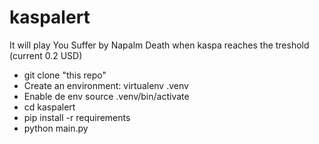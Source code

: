 # kaspalert

It will play You Suffer by Napalm Death when kaspa reaches the treshold (current 0.2 USD)

 * git clone "this repo"
 * Create an environment: virtualenv .venv
 * Enable de env source .venv/bin/activate
 * cd kaspalert
 * pip install -r requirements
 * python main.py 
